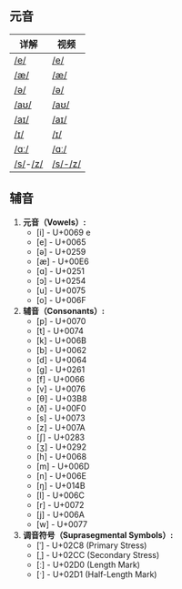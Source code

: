 ## 元音
详解|视频
-|-
[/e/](./0065.md)|[/e/](https://www.bilibili.com/video/BV1iV411z7Nj?p=11)
[/æ/](./00E6.md)|[/æ/](https://www.bilibili.com/video/BV1iV411z7Nj?p=16)
[/ə/](./0259.md)|[/ə/](https://www.bilibili.com/video/BV1iV411z7Nj?p=13)
[/aʊ/](./0061_028A.md)|[/aʊ/](https://www.bilibili.com/video/BV1iV411z7Nj?p=22)
[/aɪ/](./0061_026A.md)|[/aɪ/](https://www.bilibili.com/video/BV1iV411z7Nj?p=21)
[/ɪ/](./026A.md)|[/ɪ/](https://www.bilibili.com/video/BV1iV411z7Nj?p=8)
[/ɑː/](./0251.md)|[/ɑː/](https://www.bilibili.com/video/BV1iV411z7Nj?p=17)
[/s/](./s-z.md)-[/z/](./s-z.md)|[/s/-/z/](https://www.bilibili.com/video/BV1iV411z7Nj?p=33)
## 辅音

1. **元音（Vowels）:**
   - [i] - U+0069 e
   - [e] - U+0065
   -  [ə] - U+0259
   - [æ] - U+00E6
   - [ɑ] - U+0251
   - [ɔ] - U+0254
   - [u] - U+0075
   - [o] - U+006F
2. **辅音（Consonants）:**
   - [p] - U+0070
   - [t] - U+0074
   - [k] - U+006B
   - [b] - U+0062
   - [d] - U+0064
   - [ɡ] - U+0261
   - [f] - U+0066
   - [v] - U+0076
   - [θ] - U+03B8
   - [ð] - U+00F0
   - [s] - U+0073
   - [z] - U+007A
   - [ʃ] - U+0283
   - [ʒ] - U+0292
   - [h] - U+0068
   - [m] - U+006D
   - [n] - U+006E
   - [ŋ] - U+014B
   - [l] - U+006C
   - [r] - U+0072
   - [j] - U+006A
   - [w] - U+0077
3. **调音符号（Suprasegmental Symbols）:**
   - [ˈ] - U+02C8 (Primary Stress)
   - [ˌ] - U+02CC (Secondary Stress)
   - [ː] - U+02D0 (Length Mark)
   - [ˑ] - U+02D1 (Half-Length Mark)